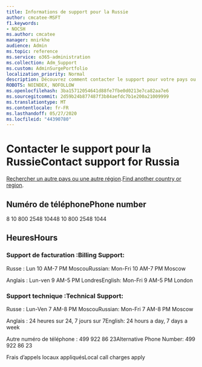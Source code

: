 ```yaml
---
title: Informations de support pour la Russie
author: cmcatee-MSFT
f1.keywords:
- NOCSH
ms.author: cmcatee
manager: mnirkhe
audience: Admin
ms.topic: reference
ms.service: o365-administration
ms.collection: Adm_Support
ms.custom: AdminSurgePortfolio
localization_priority: Normal
description: Découvrez comment contacter le support pour votre pays ou région.
ROBOTS: NOINDEX, NOFOLLOW
ms.openlocfilehash: 3ba15712054641d88fe7fbe0d0213e7ca82aa7e6
ms.sourcegitcommit: 2d59b24b877487f3b84aefdc7b1e200a21009999
ms.translationtype: MT
ms.contentlocale: fr-FR
ms.lasthandoff: 05/27/2020
ms.locfileid: "44390780"
---
```

# <a name="contact-support-for-russia"></a><span data-ttu-id="60ad1-103">Contacter le support pour la Russie</span><span class="sxs-lookup"><span data-stu-id="60ad1-103">Contact support for Russia</span></span>

<span data-ttu-id="60ad1-104">[Rechercher un autre pays ou une autre région](../contact-support-for-business-products.md).</span><span class="sxs-lookup"><span data-stu-id="60ad1-104">[Find another country or region](../contact-support-for-business-products.md).</span></span>

## <a name="phone-number"></a><span data-ttu-id="60ad1-105">Numéro de téléphone</span><span class="sxs-lookup"><span data-stu-id="60ad1-105">Phone number</span></span>
<span data-ttu-id="60ad1-106">8 10 800 2548 1044</span><span class="sxs-lookup"><span data-stu-id="60ad1-106">8 10 800 2548 1044</span></span>

## <a name="hours"></a><span data-ttu-id="60ad1-107">Heures</span><span class="sxs-lookup"><span data-stu-id="60ad1-107">Hours</span></span>
### <a name="billing-support"></a><span data-ttu-id="60ad1-108">Support de facturation :</span><span class="sxs-lookup"><span data-stu-id="60ad1-108">Billing Support:</span></span>

<span data-ttu-id="60ad1-109">Russe : Lun 10 AM-7 PM Moscou</span><span class="sxs-lookup"><span data-stu-id="60ad1-109">Russian: Mon-Fri 10 AM-7 PM Moscow</span></span>

<span data-ttu-id="60ad1-110">Anglais : Lun-ven 9 AM-5 PM Londres</span><span class="sxs-lookup"><span data-stu-id="60ad1-110">English: Mon-Fri 9 AM-5 PM London</span></span>

### <a name="technical-support"></a><span data-ttu-id="60ad1-111">Support technique :</span><span class="sxs-lookup"><span data-stu-id="60ad1-111">Technical Support:</span></span>

<span data-ttu-id="60ad1-112">Russe : Lun-Ven 7 AM-8 PM Moscou</span><span class="sxs-lookup"><span data-stu-id="60ad1-112">Russian: Mon-Fri 7 AM-8 PM Moscow</span></span>

<span data-ttu-id="60ad1-113">Anglais : 24 heures sur 24, 7 jours sur 7</span><span class="sxs-lookup"><span data-stu-id="60ad1-113">English: 24 hours a day, 7 days a week</span></span>

<span data-ttu-id="60ad1-114">Autre numéro de téléphone : 499 922 86 23</span><span class="sxs-lookup"><span data-stu-id="60ad1-114">Alternative Phone Number: 499 922 86 23</span></span>

<span data-ttu-id="60ad1-115">Frais d’appels locaux appliqués</span><span class="sxs-lookup"><span data-stu-id="60ad1-115">Local call charges apply</span></span>
